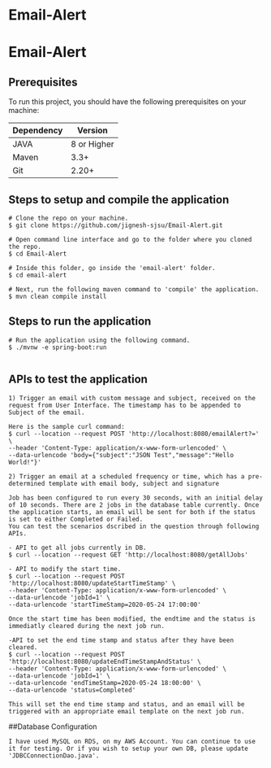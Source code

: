 # Email-Alert

Email-Alert
==========================

## Prerequisites

To run this project, you should have the following prerequisites on your machine:

Dependency | Version
-----------|-------------
JAVA | 8 or Higher
Maven | 3.3+
Git | 2.20+


## Steps to setup and compile the application
```shell
# Clone the repo on your machine.
$ git clone https://github.com/jignesh-sjsu/Email-Alert.git

# Open command line interface and go to the folder where you cloned the repo.
$ cd Email-Alert

# Inside this folder, go inside the 'email-alert' folder.
$ cd email-alert

# Next, run the following maven command to 'compile' the application.
$ mvn clean compile install
```

## Steps to run the application
```shell
# Run the application using the following command.
$ ./mvnw -e spring-boot:run
   
```

## APIs to test the application
```shell
1) Trigger an email with custom message and subject, received on the request from User Interface. The timestamp has to be appended to Subject of the email.

Here is the sample curl command:
$ curl --location --request POST 'http://localhost:8080/emailAlert?=' \
--header 'Content-Type: application/x-www-form-urlencoded' \
--data-urlencode 'body={"subject":"JSON Test","message":"Hello World!"}'

2) Trigger an email at a scheduled frequency or time, which has a pre-determined template with email body, subject and signature

Job has been configured to run every 30 seconds, with an initial delay of 10 seconds. There are 2 jobs in the database table currently. Once the application starts, an email will be sent for both if the status is set to either Completed or Failed. 
You can test the scenarios dscribed in the question through following APIs.
	
- API to get all jobs currently in DB.
$ curl --location --request GET 'http://localhost:8080/getAllJobs'

- API to modify the start time.
$ curl --location --request POST 'http://localhost:8080/updateStartTimeStamp' \
--header 'Content-Type: application/x-www-form-urlencoded' \
--data-urlencode 'jobId=1' \
--data-urlencode 'startTimeStamp=2020-05-24 17:00:00'

Once the start time has been modified, the endtime and the status is immediatly cleared during the next job run.

-API to set the end time stamp and status after they have been cleared.
$ curl --location --request POST 'http://localhost:8080/updateEndTimeStampAndStatus' \
--header 'Content-Type: application/x-www-form-urlencoded' \
--data-urlencode 'jobId=1' \
--data-urlencode 'endTimeStamp=2020-05-24 18:00:00' \
--data-urlencode 'status=Completed'

This will set the end time stamp and status, and an email will be triggered with an appropriate email template on the next job run. 
```

##Database Configuration
```shell
I have used MySQL on RDS, on my AWS Account. You can continue to use it for testing. Or if you wish to setup your own DB, please update 'JDBCConnectionDao.java'.
```